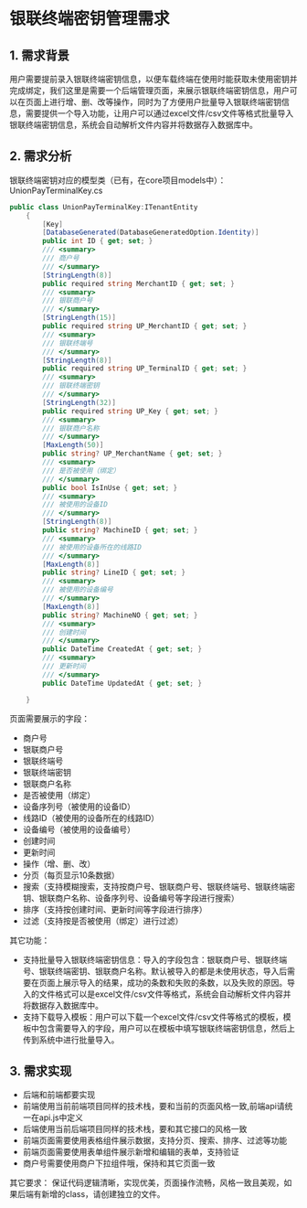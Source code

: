 # 银联终端密钥管理需求

## 1. 需求背景
用户需要提前录入银联终端密钥信息，以便车载终端在使用时能获取未使用密钥并完成绑定，我们这里是需要一个后端管理页面，来展示银联终端密钥信息，用户可以在页面上进行增、删、改等操作，同时为了方便用户批量导入银联终端密钥信息，需要提供一个导入功能，让用户可以通过excel文件/csv文件等格式批量导入银联终端密钥信息，系统会自动解析文件内容并将数据存入数据库中。

## 2. 需求分析

银联终端密钥对应的模型类（已有，在core项目models中）：UnionPayTerminalKey.cs 
```csharp
public class UnionPayTerminalKey:ITenantEntity
    {
        [Key]
        [DatabaseGenerated(DatabaseGeneratedOption.Identity)]
        public int ID { get; set; }
        /// <summary>
        /// 商户号
        /// </summary>
        [StringLength(8)]
        public required string MerchantID { get; set; }
        /// <summary>
        /// 银联商户号
        /// </summary>
        [StringLength(15)]
        public required string UP_MerchantID { get; set; }
        /// <summary>
        /// 银联终端号
        /// </summary>
        [StringLength(8)]
        public required string UP_TerminalID { get; set; }
        /// <summary>
        /// 银联终端密钥
        /// </summary>
        [StringLength(32)]
        public required string UP_Key { get; set; }
        /// <summary>
        /// 银联商户名称
        /// </summary>
        [MaxLength(50)]
        public string? UP_MerchantName { get; set; }
        /// <summary>
        /// 是否被使用（绑定）
        /// </summary>
        public bool IsInUse { get; set; }
        /// <summary>
        /// 被使用的设备ID
        /// </summary>
        [StringLength(8)]
        public string? MachineID { get; set; }
        /// <summary>
        /// 被使用的设备所在的线路ID
        /// </summary>
        [MaxLength(8)]
        public string? LineID { get; set; }
        /// <summary>
        /// 被使用的设备编号
        /// </summary>
        [MaxLength(8)]
        public string? MachineNO { get; set; }
        /// <summary>
        /// 创建时间
        /// </summary>
        public DateTime CreatedAt { get; set; }
        /// <summary>
        /// 更新时间
        /// </summary>
        public DateTime UpdatedAt { get; set; }

    }
```

页面需要展示的字段：
- 商户号
- 银联商户号
- 银联终端号
- 银联终端密钥
- 银联商户名称
- 是否被使用（绑定）
- 设备序列号（被使用的设备ID）
- 线路ID（被使用的设备所在的线路ID）
- 设备编号（被使用的设备编号）
- 创建时间
- 更新时间
- 操作（增、删、改）
- 分页（每页显示10条数据）
- 搜索（支持模糊搜索，支持按商户号、银联商户号、银联终端号、银联终端密钥、银联商户名称、设备序列号、设备编号等字段进行搜索）
- 排序（支持按创建时间、更新时间等字段进行排序）
- 过滤（支持按是否被使用（绑定）进行过滤）



其它功能：
- 支持批量导入银联终端密钥信息：导入的字段包含：银联商户号、银联终端号、银联终端密钥、银联商户名称。默认被导入的都是未使用状态，导入后需要在页面上展示导入的结果，成功的条数和失败的条数，以及失败的原因。导入的文件格式可以是excel文件/csv文件等格式，系统会自动解析文件内容并将数据存入数据库中。
- 支持下载导入模板：用户可以下载一个excel文件/csv文件等格式的模板，模板中包含需要导入的字段，用户可以在模板中填写银联终端密钥信息，然后上传到系统中进行批量导入。


## 3. 需求实现
- 后端和前端都要实现
- 前端使用当前前端项目同样的技术栈，要和当前的页面风格一致,前端api请统一在api.js中定义
- 后端使用当前后端项目同样的技术栈，要和其它接口的风格一致
- 前端页面需要使用表格组件展示数据，支持分页、搜索、排序、过滤等功能
- 前端页面需要使用表单组件展示新增和编辑的表单，支持验证
- 商户号需要使用商户下拉组件哦，保持和其它页面一致

其它要求：
保证代码逻辑清晰，实现优美，页面操作流畅，风格一致且美观，如果后端有新增的class，请创建独立的文件。